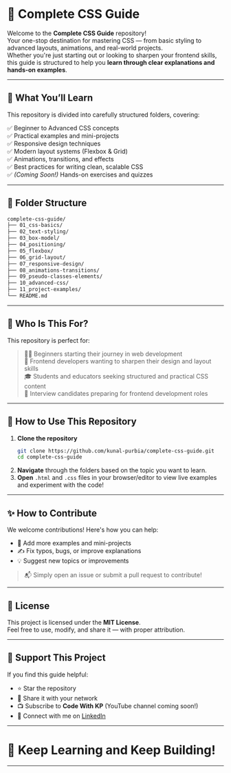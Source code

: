# 🎨 Complete CSS Guide

Welcome to the **Complete CSS Guide** repository!  
Your one-stop destination for mastering CSS — from basic styling to advanced layouts, animations, and real-world projects.  
Whether you're just starting out or looking to sharpen your frontend skills, this guide is structured to help you **learn through clear explanations and hands-on examples**.

---

## 🚀 What You’ll Learn

This repository is divided into carefully structured folders, covering:

✅ Beginner to Advanced CSS concepts  
✅ Practical examples and mini-projects  
✅ Responsive design techniques  
✅ Modern layout systems (Flexbox & Grid)  
✅ Animations, transitions, and effects  
✅ Best practices for writing clean, scalable CSS  
✅ *(Coming Soon!)* Hands-on exercises and quizzes

---

## 📂 Folder Structure
```bash
complete-css-guide/
├── 01_css-basics/
├── 02_text-styling/
├── 03_box-model/
├── 04_positioning/
├── 05_flexbox/
├── 06_grid-layout/
├── 07_responsive-design/
├── 08_animations-transitions/
├── 09_pseudo-classes-elements/
├── 10_advanced-css/
├── 11_project-examples/
└── README.md
```

---

## 🧠 Who Is This For?

This repository is perfect for:

> 🧑‍💻 Beginners starting their journey in web development  
> 🎨 Frontend developers wanting to sharpen their design and layout skills  
> 🎓 Students and educators seeking structured and practical CSS content  
> 💼 Interview candidates preparing for frontend development roles

---

## 📌 How to Use This Repository

1. **Clone the repository**
    ```bash
    git clone https://github.com/kunal-purbia/complete-css-guide.git
    cd complete-css-guide
    ```
2. **Navigate** through the folders based on the topic you want to learn.
3. **Open** `.html` and `.css` files in your browser/editor to view live examples and experiment with the code!

---

## ✨ How to Contribute

We welcome contributions! Here's how you can help:

- 🧪 Add more examples and mini-projects  
- ✍️ Fix typos, bugs, or improve explanations  
- 💡 Suggest new topics or improvements

> 📬 Simply open an issue or submit a pull request to contribute!

---

## 📄 License

This project is licensed under the **MIT License**.  
Feel free to use, modify, and share it — with proper attribution.

---

## 🙌 Support This Project

If you find this guide helpful:

- ⭐ Star the repository
- 📢 Share it with your network
- 📺 Subscribe to **Code With KP** (YouTube channel coming soon!)
- 💬 Connect with me on [LinkedIn](https://www.linkedin.com/in/kpurbia/)

---

# 🎯 Keep Learning and Keep Building!

---